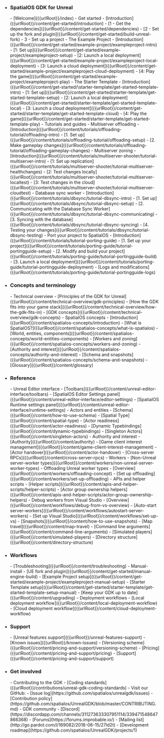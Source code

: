 - <h3>SpatialOS GDK for Unreal</h3>
    - [Welcome]({{urlRoot}}/index)
    - Get started
        - [Introduction]({{urlRoot}}/content/get-started/introduction)
        - [1 - Get the dependencies]({{urlRoot}}/content/get-started/dependencies)
        - [2 - Set up the fork and plugin]({{urlRoot}}/content/get-started/build-unreal-fork)
        - 3 - Set up a project
            - The Example Project
                - [Introduction]({{urlRoot}}/content/get-started/example-project/exampleproject-intro)
                - [1: Set up]({{urlRoot}}/content/get-started/example-project/exampleproject-setup)
                - [2: Launch a local deployment]({{urlRoot}}/content/get-started/example-project/exampleproject-local-deployment)
                - [3: Launch a cloud deployment]({{urlRoot}}/content/get-started/example-project/exampleproject-cloud-deployment)
                - [4: Play the game]({{urlRoot}}/content/get-started/example-project/exampleproject-play)
            - The Starter Template
                - [Introduction]({{urlRoot}}/content/get-started/\starter-template/get-started-template-intro)
                - [1: Set up]({{urlRoot}}/content/get-started/starter-template/get-started-template-setup)
                - [2: Launch a local deployment]({{urlRoot}}/content/get-started/starter-template/get-started-template-local)
                - [3: Launch a cloud deployment]({{urlRoot}}/content/get-started/starter-template/get-started-template-cloud)
                - [4: Play the game]({{urlRoot}}/content/get-started/starter-template/get-started-template-play) 
    - Tutorials and guides
        - Multiserver offloading
            - [Introduction]({{urlRoot}}/content/tutorials/offloading-tutorial/offloading-intro)
            - [1. Set up]({{urlRoot}}/content/tutorials/offloading-tutorial/offloading-setup)
            - [2. Make gameplay changes]({{urlRoot}}/content/tutorials/offloading-tutorial/offloading-gameplay-changes)
        - Multiserver zoning
            - [Introduction]({{urlRoot}}/content/tutorials/multiserver-shooter/tutorial-multiserver-intro)
            - [1: Set up replication]({{urlRoot}}/content/tutorials/multiserver-shooter/tutorial-multiserver-healthchanges)
            - [2: Test changes locally]({{urlRoot}}/content/tutorials/multiserver-shooter/tutorial-multiserver-localtest)
            - [3: Test changes in the cloud]({{urlRoot}}/content/tutorials/multiserver-shooter/tutorial-multiserver-cloudtest)
        - Database sync worker
            - [Introduction]({{urlRoot}}/content/tutorials/dbsync/tutorial-dbsync-intro)
            - [1. Set up]({{urlRoot}}/content/tutorials/dbsync/tutorial-dbsync-setup)
            - [2. Communicating with the Database Sync Worker]({{urlRoot}}/content/tutorials/dbsync/tutorial-dbsync-communicating)
            - [3. Syncing with the database]({{urlRoot}}/content/tutorials/dbsync/tutorial-dbsync-syncing)
            - [4. Testing your changes]({{urlRoot}}/content/tutorials/dbsync/tutorial-dbsync-testing)
        - Port your project to SpatialOS
            - [Introduction]({{urlRoot}}/content/tutorials/tutorial-porting-guide)
            - [1. Set up your project]({{urlRoot}}/content/tutorials/porting-guide/tutorial-portingguide-setup)
            - [2. Modify and build your project]({{urlRoot}}/content/tutorials/porting-guide/tutorial-portingguide-build)
            - [3. Launch a local deployment]({{urlRoot}}/content/tutorials/porting-guide/tutorial-portingguide-deployment)
            - [Logs and modifications]({{urlRoot}}/content/tutorials/porting-guide/tutorial-portingguide-logs)
- <h3>Concepts and terminology</h3>
    - Technical overview
        - [Principles of the GDK for Unreal]({{urlRoot}}/content/technical-overview/gdk-principles)
        - [How the GDK fits into your game stack]({{urlRoot}}/content/technical-overview/how-the-gdk-fits-in)
        - [GDK concepts]({{urlRoot}}/content/technical-overview/gdk-concepts)
    - SpatialOS concepts
        - [Introduction]({{urlRoot}}/content/spatialos-concepts/introduction)
        - [What is SpatialOS?]({{urlRoot}}/content/spatialos-concepts/what-is-spatialos)
        - [World, entities, components]({{urlRoot}}/content/spatialos-concepts/world-entities-components)
        - [Workers and zoning]({{urlRoot}}/content/spatialos-concepts/workers-and-zoning)
        - [Authority and interest]({{urlRoot}}/content/spatialos-concepts/authority-and-interest)
        - [Schema and snapshots]({{urlRoot}}/content/spatialos-concepts/schema-and-snapshots)
    - [Glossary]({{urlRoot}}/content/glossary)
- <h3>Reference</h3>
    - Unreal Editor interface
        - [Toolbars]({{urlRoot}}/content/unreal-editor-interface/toolbars)
        - [SpatialOS Editor Settings panel]({{urlRoot}}/content/unreal-editor-interface/editor-settings)
        - [SpatialOS Runtime settings panel]({{urlRoot}}/content/unreal-editor-interface/runtime-settings)
    - Actors and entities
        - [Schema]({{urlRoot}}/content/how-to-use-schema)
        - [Spatial Type]({{urlRoot}}/content/spatial-type)
        - [Actor readiness]({{urlRoot}}/content/actor-readiness)
        - [Dynamic Typebindings]({{urlRoot}}/content/dynamic-typebindings)
        - [Singleton Actors]({{urlRoot}}/content/singleton-actors)
    - Authority and interest
        - [Authority]({{urlRoot}}/content/authority)
        - [Game client interest management]({{urlRoot}}/content/game-client-interest-management)
        - [Actor handover]({{urlRoot}}/content/actor-handover)
        - [Cross-server RPCs]({{urlRoot}}/content/cross-server-rpcs)
    - Workers
        - [Non-Unreal server-worker types]({{urlRoot}}/content/workers/non-unreal-server-worker-types)
        - Offloading Unreal worker types
            - [Overview]({{urlRoot}}/content/workers/offloading-concept)
            - [Set up offloading]({{urlRoot}}/content/workers/set-up-offloading)
    - APIs and helper scripts
        - [Helper scripts]({{urlRoot}}/content/apis-and-helper-scripts/helper-scripts)
        - [Actor group ownership helpers]({{urlRoot}}/content/apis-and-helper-scripts/actor-group-ownership-helpers)
    - Debug workers from Visual Studio
        - [Overview]({{urlRoot}}/content/workflows/debug-from-vs-overview)
        - [Auto-start server-workers]({{urlRoot}}/content/workflows/autostart-server-workers)
        - [Set up Visual Studio]({{urlRoot}}/content/workflows/set-up-vs) 
    - [Snapshots]({{urlRoot}}/content/how-to-use-snapshots)
    - [Map travel]({{urlRoot}}/content/map-travel)
    - [Command line arguments]({{urlRoot}}/content/command-line-arguments)
    - [Simulated players]({{urlRoot}}/content/simulated-players)
    - [Directory structure]({{urlRoot}}/content/directory-structure)
- <h3>Workflows</h3>
    - [Troubleshooting]({{urlRoot}}/content/troubleshooting)
    - Manual-install
        - [UE fork and plugin]({{urlRoot}}/content/get-started/manual-engine-build)
        - [Example Project setup]({{urlRoot}}/content/get-started/example-project/exampleproject-manual-setup)
        - [Starter Template setup]({{urlRoot}}/content/get-started/starter-template/get-started-template-setup-manual)
    - [Keep your GDK up to date]({{urlRoot}}/content/upgrading)
    - Deployment workflows
        - [Local deployment workflow]({{urlRoot}}/content/local-deployment-workflow)
        - [Cloud deployment workflow]({{urlRoot}}/content/cloud-deployment-workflow)
- <h3>Support</h3>
    - [Unreal features support]({{urlRoot}}/unreal-features-support)
    - [Known issues]({{urlRoot}}/known-issues)
    - [Versioning scheme]({{urlRoot}}/content/pricing-and-support/versioning-scheme)
    - [Pricing]({{urlRoot}}/content/pricing-and-support/pricing)
    - [Support]({{urlRoot}}/content/pricing-and-support/support)
- <h3>Get involved</h3>
    - Contributing to the GDK
        - [Coding standards]({{urlRoot}}/contributions/unreal-gdk-coding-standards)
        - Visit our GitHub:
            - [Issue log](https://github.com/spatialos/unrealgdk/issues)
            - [Contribution policy](https://github.com/spatialos/UnrealGDK/blob/master/CONTRIBUTING.md)
    - GDK community  
        - [Discord](https://discordapp.com/channels/311273633307951114/339471548647866368)
        - [Forums](https://forums.improbable.io/)
        - [Mailing list](http://go.pardot.com/l/169082/2018-06-15/27ld2t)
    - [Development roadmap](https://github.com/spatialos/UnrealGDK/projects/1)
